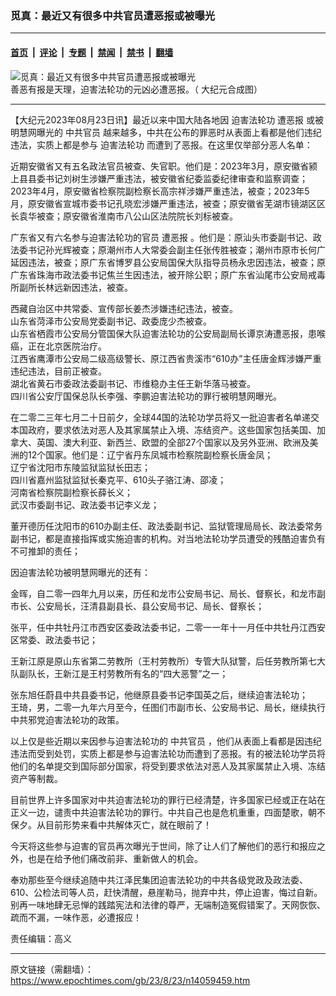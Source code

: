 ### 觅真：最近又有很多中共官员遭恶报或被曝光

---

#### [首页](../../../..?n14059459) &nbsp;|&nbsp; [评论](../../../../../epoch-comment?n14059459) &nbsp;|&nbsp; [专题](../../../../../epoch-special?n14059459) &nbsp;|&nbsp; [禁闻](../../../../../epoch-news?n14059459) &nbsp;|&nbsp; [禁书](../../../../../books?n14059459) &nbsp;|&nbsp; [翻墙](https://github.com/gfw-breaker/nogfw/blob/master/README.md?n14059459)


<div><img alt="觅真：最近又有很多中共官员遭恶报或被曝光" class="attachment-djy_600_400 size-djy_600_400 wp-post-image" src="https://i.epochtimes.com/assets/uploads/2021/01/a3-1@1200x1200.jpg"/>
<div class="caption">
 善恶有报是天理，迫害法轮功的元凶必遭恶报。（ 大纪元合成图）
</div></div><hr/><div class="post_content" id="artbody" itemprop="articleBody">
 <!-- article content begin -->
 <p>
  【大纪元2023年08月23日讯】最近以来中国大陆各地因
  <ok href="https://www.epochtimes.com/gb/tag/%E8%BF%AB%E5%AE%B3%E6%B3%95%E8%BD%AE%E5%8A%9F.html">
   迫害法轮功
  </ok>
  <ok href="https://www.epochtimes.com/gb/tag/%E9%81%AD%E6%81%B6%E6%8A%A5.html">
   遭恶报
  </ok>
  或被明慧网曝光的
  <ok href="https://www.epochtimes.com/gb/tag/%E4%B8%AD%E5%85%B1%E5%AE%98%E5%91%98.html">
   中共官员
  </ok>
  越来越多，中共在公布的罪恶时从表面上看都是他们违纪违法，实质上都是参与
  <ok href="https://www.epochtimes.com/gb/tag/%E8%BF%AB%E5%AE%B3%E6%B3%95%E8%BD%AE%E5%8A%9F.html">
   迫害法轮功
  </ok>
  而遭到了恶报。在这里仅举部分恶人名单：
 </p>
 <p>
  近期安徽省又有五名政法官员被查、失官职。他们是：2023年3月，原安徽省颍上县县委书记刘树生涉嫌严重违法，被安徽省纪委监委纪律审查和监察调查；2023年4月，原安徽省检察院副检察长高宗祥涉嫌严重违法，被查；2023年5月，原安徽省宣城市委书记孔晓宏涉嫌严重违法，被查；原安徽省芜湖市镜湖区区长袁华被查；原安徽省淮南市八公山区法院院长刘标被查。
 </p>
 <p>
  广东省又有六名参与迫害法轮功的官员
  <ok href="https://www.epochtimes.com/gb/tag/%E9%81%AD%E6%81%B6%E6%8A%A5.html">
   遭恶报
  </ok>
  。他们是：原汕头市委副书记、政法委书记孙光辉被查；原潮州市人大常委会副主任张传胜被查；潮州市原市长何广延因违法，被查；原广东省博罗县公安局国保大队指导员杨永忠因违法，被查；原广东省珠海市政法委书记焦兰生因违法，被开除公职；原广东省汕尾市公安局戒毒所副所长林远新因违法，被查。
 </p>
 <p>
  西藏自治区中共常委、宣传部长姜杰涉嫌违纪违法，被查。
  <br/>
  山东省菏泽市公安局党委副书记、政委庞少杰被查。
  <br/>
  山东省栖霞市公安局分管国保大队迫害法轮功的公安局副局长谭京涛遭恶报，患喉癌，正在北京医院治疗。
  <br/>
  江西省鹰潭市公安局二级高级警长、原江西省贵溪市“610办”主任唐金辉涉嫌严重违纪违法，目前正被查。
  <br/>
  湖北省黄石市委政法委副书记、市维稳办主任王新华落马被查。
  <br/>
  四川省公安厅国保总队长李强、李鹏迫害法轮功的罪行被明慧网曝光。
 </p>
 <p>
  在二零二三年七月二十日前夕，全球44国的法轮功学员将又一批迫害者名单递交本国政府，要求依法对恶人及其家属禁止入境、冻结资产。这些国家包括美国、加拿大、英国、澳大利亚、新西兰、欧盟的全部27个国家以及另外亚洲、欧洲及美洲的12个国家。他们是：辽宁省丹东凤城市检察院副检察长唐金凤；
  <br/>
  辽宁省沈阳市东陵监狱监狱长田志；
  <br/>
  四川省嘉州监狱监狱长秦克平、610头子骆江涛、邵凌；
  <br/>
  河南省检察院副检察长薛长义；
  <br/>
  武汉市委副书记、政法委书记李义龙；
 </p>
 <p>
  董开德历任沈阳市的610办副主任、政法委副书记、监狱管理局局长、政法委常务副书记，都是直接指挥或实施迫害的机构。对当地法轮功学员遭受的残酷迫害负有不可推卸的责任；
 </p>
 <p>
  因迫害法轮功被明慧网曝光的还有：
 </p>
 <p>
  金晖，自二零一四年九月以来，历任和龙市公安局书记、局长、督察长，和龙市副市长、公安局长，汪清县副县长、县公安局书记、局长、督察长；
 </p>
 <p>
  张平，任中共牡丹江市西安区委政法委书记，二零一一年十一月任中共牡丹江西安区常委、政法委书记；
 </p>
 <p>
  王新江原是原山东省第二劳教所（王村劳教所）专管大队狱警，后任劳教所第七大队副队长，王新江是王村劳教所有名的“四大恶警”之一；
 </p>
 <p>
  张东旭任蔚县中共县委书记，他继原县委书记李国英之后，继续迫害法轮功；
  <br/>
  王琦，男，二零一九年六月至今，任图们市副市长、公安局书记、局长，继续执行中共邪党迫害法轮功的政策。
 </p>
 <p>
  以上仅是些近期以来因参与迫害法轮功的
  <ok href="https://www.epochtimes.com/gb/tag/%E4%B8%AD%E5%85%B1%E5%AE%98%E5%91%98.html">
   中共官员
  </ok>
  ，他们从表面上看都是因违纪违法而受到处罚，实质上都是参与迫害法轮功而遭到了恶报。有的被法轮功学员将他们的名单提交到国际部分国家，将受到要求依法对恶人及其家属禁止入境、冻结资产等制裁。
 </p>
 <p>
  目前世界上许多国家对中共迫害法轮功的罪行已经清楚，许多国家已经或正在站在正义一边，谴责中共迫害法轮功的罪行。中共自己也是危机重重，四面楚歌，朝不保夕。从目前形势来看中共解体灭亡，就在眼前了！
 </p>
 <p>
  今天将这些参与迫害的官员再次曝光于世间，除了让人们了解他们的恶行和报应之外，也是在给予他们痛改前非、重新做人的机会。
 </p>
 <p>
  奉劝那些至今继续追随中共江泽民集团迫害法轮功的中共各级党政及政法委、610、公检法司等人员，赶快清醒，悬崖勒马，抛弃中共，停止迫害，悔过自新。别再一味地肆无忌惮的践踏宪法和法律的尊严，无端制造冤假错案了。天网恢恢、疏而不漏，一味作恶，必遭报应！
 </p>
 <p>
  责任编辑：高义
 </p>
 <!-- article content end -->
 <div id="below_article_ad">
 </div>
</div>


---

原文链接（需翻墙）：https://www.epochtimes.com/gb/23/8/23/n14059459.htm